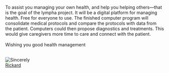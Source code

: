 

<script>
document.getElementById( "indexsmall").style.backgroundColor="#EFAB00";
document.getElementById( "indextext").style.color="#000000";
document.getElementById( "index").className="menu2active";
</script>
To assist you managing your own health, and help you helping others—that is the goal of the <span class="sc">lympha</span> project. It will be a digital platform for managing health. Free for everyone to use. The finished computer program will consolidate medical protocols and compare the protocols with data from the patient. Computers could then propose diagnostics and treatments. This would give caregivers more time to care and connect with the patient.
<br><br>
Wishing you good health management
<br><br>
<p>
<a href="https://github.com/RickardHultgren"><img src="https://avatars3.githubusercontent.com/u/16224494?v=3&s=80" style="float:left;"/></a>Sincerely<br><a href="https://github.com/RickardHultgren">Rickard</a>
</p>
<br><br>
